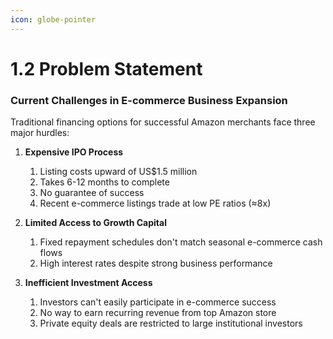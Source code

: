 ```yaml
---
icon: globe-pointer
---
```


# 1.2 Problem Statement

### Current Challenges in E-commerce Business Expansion

Traditional financing options for successful Amazon merchants face three major hurdles:

1.  **Expensive IPO Process**

    1. Listing costs upward of US$1.5 million
    2. Takes 6-12 months to complete
    3. No guarantee of success
    4. Recent e-commerce listings trade at low PE ratios (≈8x)


2.  **Limited Access to Growth Capital**

    1. Fixed repayment schedules don't match seasonal e-commerce cash flows
    2. High interest rates despite strong business performance


3. **Inefficient Investment Access**
   1. Investors can't easily participate in e-commerce success
   2. No way to earn recurring revenue from top Amazon store
   3. Private equity deals are restricted to large institutional investors

